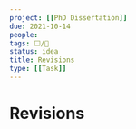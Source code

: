 ```yaml
---
project: [[PhD Dissertation]]
due: 2021-10-14
people:
tags: ⬜/🧨 
status: idea
title: Revisions
type: [[Task]]
---
```


# Revisions